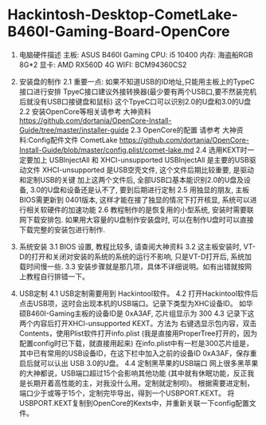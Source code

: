 # Hackintosh-Desktop-CometLake-B460I-Gaming-Board-OpenCore

1. 电脑硬件描述
 主板:  ASUS B460I Gaming
 CPU:  i5 10400
 内存:  海盗船RGB 8G*2
 显卡:  AMD RX560D 4G
 WIFI: BCM94360CS2
 
2. 安装盘的制作
 2.1 重要一点: 如果不知道USB的ID地址,只能用主板上的TypeC接口进行安排
     TpyeC接口建议外接转换器(最少要有两个USB口,要不然装完机后就没有USB口接键盘和鼠标)
     这个TpyeC口可以识别2.0的U盘和3.0的U盘
 2.2 安装OpenCore等相关请参考
     大神资料 https://github.com/dortania/OpenCore-Install-Guide/tree/master/installer-guide
 2.3 OpenCore的配置 请参考 
     大神资料:Config配件文件 CometLake
     https://github.com/dortania/OpenCore-Install-Guide/blob/master/config.plist/comet-lake.md
 2.4 选用KEXT时一定要加上 USBInjectAll 和 XHCI-unsupported
     USBInjectAll 是主要的USB驱动文件
     XHCI-unsupported 是USB空壳文件, 这个文件后期比较重要, 是驱动和定制USB的关键
     加上这两个文件后, 全部USB口基本能识别2.0的U盘及设备, 3.0的U盘和设备还是认不了, 要到后期进行定制
 2.5 用独显的朋友, 主板BIOS需更新到 0401版本, 
     这样才能在接了独显的情况下打开核显, 系统可以进行相关软硬件的加速功能
 2.6 教程制作的是恢复用的小型系统, 安装时需要联网下载安排包.
     如果用大容量的U盘制作安装盘时, 可以在制作U盘时可以直接下载完整的安装包进行制作.

3. 系统安装
 3.1 BIOS 设置, 教程比较多, 请查阅大神资料
 3.2 这主板安装时, VT-D的打开和关闭对安装的系统的系统的运行不影响, 只是VT-D打开后, 系统加载时间慢一些.
 3.3 安装步骤就是那几项，具体不详细说明。如有出错就按网上教程自行排错一下。

4. USB定制
 4.1 USB定制需要用到 Hackintool软件。
 4.2 打开Hackintool软件后点击USB项，这时会出现本机的USB端口。记录下类型为XHC设备ID。
     如华硕B460I-Gaming主板的设备ID是 0xA3AF, 芯片组显示为 300
 4.3 记录下这两个内容后打开XHCI-unsupported KEXT。方法为 右键选显示包内容，双击Contents，使用Plist软件打开info.plist
     (我是直接用ProperTree打开的，因为配置config时已下载，就直接用起来)
     在info.plist中有一栏是300芯片组是，其中已有常用的USB设备ID，在这下栏中加入之前的设备ID 0xA3AF，保存重启后就可以认出
     USB 3.0的U盘。
 4.4 定制黑苹果的USB端口
     网上很多黑苹果的大神都说，USB端口超过15个会影响其他功能
     (其中就有休眠功能，反正我是长期开着高性能的主，对我没什么用。定制就定制呗)。
     根据需要进定制，端口少于或等于15个，定制完毕导出，得到一个USBPORT.KEXT。
     将USBPORT.KEXT复制到OpenCore的Kexts中，并重新关联一下config配置文件。
